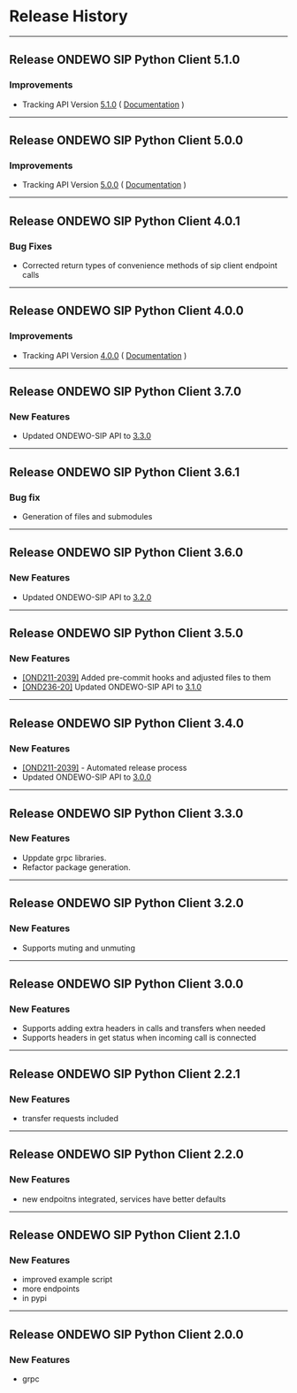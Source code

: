 # Release History

*****************
## Release ONDEWO SIP Python Client 5.1.0

### Improvements
 * Tracking API Version [5.1.0](https://github.com/ondewo/ondewo-sip-api/releases/tag/5.1.0) ( [Documentation](https://ondewo.github.io/ondewo-sip-api/) )


*****************
## Release ONDEWO SIP Python Client 5.0.0

### Improvements
 * Tracking API Version [5.0.0](https://github.com/ondewo/ondewo-sip-api/releases/tag/5.0.0) ( [Documentation](https://ondewo.github.io/ondewo-sip-api/) )


*****************

## Release ONDEWO SIP Python Client 4.0.1

### Bug Fixes

* Corrected return types of convenience methods of sip client endpoint calls

*****************

## Release ONDEWO SIP Python Client 4.0.0

### Improvements

* Tracking API
  Version [4.0.0](https://github.com/ondewo/ondewo-sip-api/releases/tag/4.0.0) ( [Documentation](https://ondewo.github.io/ondewo-sip-api/) )

*****************

## Release ONDEWO SIP Python Client 3.7.0

### New Features

* Updated ONDEWO-SIP API to [3.3.0](https://github.com/ondewo/ondewo-sip-api/releases/3.3.0)

*****************

## Release ONDEWO SIP Python Client 3.6.1

### Bug fix

* Generation of files and submodules

*****************

## Release ONDEWO SIP Python Client 3.6.0

### New Features

* Updated ONDEWO-SIP API to [3.2.0](https://github.com/ondewo/ondewo-sip-api/releases/3.2.0)

*****************

## Release ONDEWO SIP Python Client 3.5.0

### New Features

* [[OND211-2039]](https://ondewo.atlassian.net/browse/OND211-2039) Added pre-commit hooks and adjusted files to them
* [[OND236-20]](https://ondewo.atlassian.net/browse/OND211-2039) Updated ONDEWO-SIP API
  to [3.1.0](https://github.com/ondewo/ondewo-sip-api/releases/3.1.0)

*****************

## Release ONDEWO SIP Python Client 3.4.0

### New Features

* [[OND211-2039]](https://ondewo.atlassian.net/browse/OND211-2039) - Automated release process
* Updated ONDEWO-SIP API to [3.0.0](https://github.com/ondewo/ondewo-sip-api/releases/3.0.0)

*****************

## Release ONDEWO SIP Python Client 3.3.0

### New Features

* Uppdate grpc libraries.
* Refactor package generation.

*****************

## Release ONDEWO SIP Python Client 3.2.0

### New Features

* Supports muting and unmuting

*****************

## Release ONDEWO SIP Python Client 3.0.0

### New Features

* Supports adding extra headers in calls and transfers when needed
* Supports headers in get status when incoming call is connected

*****************

## Release ONDEWO SIP Python Client 2.2.1

### New Features

* transfer requests included

*****************

## Release ONDEWO SIP Python Client 2.2.0

### New Features

* new endpoitns integrated, services have better defaults

*****************

## Release ONDEWO SIP Python Client 2.1.0

### New Features

* improved example script
* more endpoints
* in pypi

*****************

## Release ONDEWO SIP Python Client 2.0.0

### New Features

* grpc
